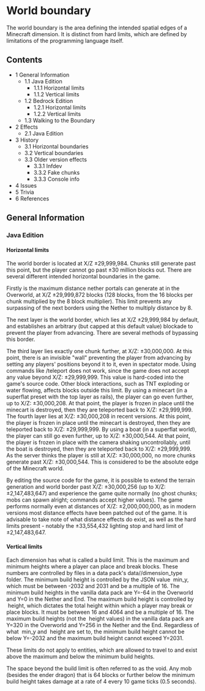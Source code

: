 # World boundary
The world boundary is the area defining the intended spatial edges of a Minecraft dimension. It is distinct from hard limits, which are defined by limitations of the programming language itself.

## Contents
- 1 General Information
	- 1.1 Java Edition
		- 1.1.1 Horizontal limits
		- 1.1.2 Vertical limits
	- 1.2 Bedrock Edition
		- 1.2.1 Horizontal limits
		- 1.2.2 Vertical limits
	- 1.3 Walking to the Boundary
- 2 Effects
	- 2.1 Java Edition
- 3 History
	- 3.1 Horizontal boundaries
	- 3.2 Vertical boundaries
	- 3.3 Older version effects
		- 3.3.1 Infdev
		- 3.3.2 Fake chunks
		- 3.3.3 Console info
- 4 Issues
- 5 Trivia
- 6 References

## General Information
### Java Edition
#### Horizontal limits
The world border is located at X/Z ±29,999,984. Chunks still generate past this point, but the player cannot go past ±30 million blocks out.
There are several different intended horizontal boundaries in the game.

Firstly is the maximum distance nether portals can generate at in the Overworld, at X/Z ±29,999,872 blocks (128 blocks, from the 16 blocks per chunk multiplied by the 8 block multiplier). This limit prevents any surpassing of the next borders using the Nether to multiply distance by 8.

The next layer is the world border, which lies at X/Z ±29,999,984 by default, and establishes an arbitrary (but capped at this default value) blockade to prevent the player from advancing. There are several methods of bypassing this border.

The third layer lies exactly one chunk further, at X/Z: ±30,000,000. At this point, there is an invisible "wall" preventing the player from advancing by setting any players' positions beyond it to it, even in spectator mode. Using commands like /teleport does not work, since the game does not accept any value beyond X/Z: ±29,999,999. This value is hard-coded into the game's source code. Other block interactions, such as TNT exploding or water flowing, affects blocks outside this limit. By using a minecart (in a superflat preset with the top layer as rails), the player can go even further, up to X/Z: ±30,000,208. At that point, the player is frozen in place until the minecart is destroyed, then they are teleported back to X/Z: ±29,999,999. The fourth layer lies at X/Z: ±30,000,208 in recent versions. At this point, the player is frozen in place until the minecart is destroyed, then they are teleported back to X/Z: ±29,999,999. By using a boat (in a superflat world), the player can still go even further, up to X/Z: ±30,000,544. At that point, the player is frozen in place with the camera shaking uncontrollably, until the boat is destroyed, then they are teleported back to X/Z: ±29,999,999.
As the server thinks the player is still at X/Z: ±30,000,000, no more chunks generate past X/Z: ±30,000,544. This is considered to be the absolute edge of the Minecraft world.

By editing the source code for the game, it is possible to extend the terrain generation and world border past X/Z: ±30,000,256 (up to X/Z: ±2,147,483,647) and experience the game quite normally (no ghost chunks; mobs can spawn alright; commands accept higher values). The game performs normally even at distances of X/Z: ±2,000,000,000, as in modern versions most distance effects have been patched out of the game. It is advisable to take note of what distance effects do exist, as well as the hard limits present - notably the ±33,554,432 lighting stop and hard limit of ±2,147,483,647.

#### Vertical limits
Each dimension has what is called a build limit. This is the maximum and minimum heights where a player can place and break blocks. These numbers are controlled by files in a data pack's data/<namespace>/dimension_type folder. The minimum build height is controlled by the JSON value  min_y, which must be between -2032 and 2031 and be a multiple of 16. The minimum build heights in the vanilla data pack are Y=-64 in the Overworld and Y=0 in the Nether and End. The maximum build height is controlled by  height, which dictates the total height within which a player may break or place blocks. It must be between 16 and 4064 and be a multiple of 16. The maximum build heights (not the  height values) in the vanilla data pack are Y=320 in the Overworld and Y=256 in the Nether and the End. Regardless of what  min_y and  height are set to, the minimum build height cannot be below Y=-2032 and the maximum build height cannot exceed Y=2031.

These limits do not apply to entities, which are allowed to travel to and exist above the maximum and below the minimum build heights.

The space beyond the build limit is often referred to as the void. Any mob (besides the ender dragon) that is 64 blocks or further below the minimum build height takes damage at a rate of 4 every 10 game ticks (0.5 seconds).

